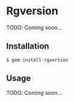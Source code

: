 # Rgversion

TODO: Coming soon...

## Installation

    $ gem install rgversion

## Usage

TODO: Coming soon...

